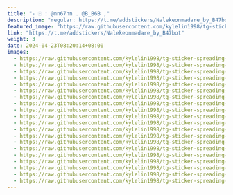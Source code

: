 ```yaml
---
title: "- 🀄️ : @nn67nn . @B_B6B ,"
description: "regular: https://t.me/addstickers/Nalekeonmadare_by_B47bot"
featured_image: "https://raw.githubusercontent.com/kylelin1998/tg-sticker-spreading-worldwide-images/main/img/7d8a0530-94f6-4290-bd6c-919b2bc6e947.jpg"
link: "https://t.me/addstickers/Nalekeonmadare_by_B47bot"
weight: 3
date: 2024-04-23T08:20:14+08:00
images:
  - https://raw.githubusercontent.com/kylelin1998/tg-sticker-spreading-worldwide-images/main/img/7d8a0530-94f6-4290-bd6c-919b2bc6e947.jpg
  - https://raw.githubusercontent.com/kylelin1998/tg-sticker-spreading-worldwide-images/main/img/2cdfa1a1-d46c-4dbf-a0cf-3bd0c35ccd2c.jpg
  - https://raw.githubusercontent.com/kylelin1998/tg-sticker-spreading-worldwide-images/main/img/18c6aa2c-94ce-4804-943c-e767b7c6535b.jpg
  - https://raw.githubusercontent.com/kylelin1998/tg-sticker-spreading-worldwide-images/main/img/29256545-38d5-4d1e-a20b-98d3a6b07153.jpg
  - https://raw.githubusercontent.com/kylelin1998/tg-sticker-spreading-worldwide-images/main/img/85c86d35-34d4-49ea-8aaf-a2aebdda47a7.jpg
  - https://raw.githubusercontent.com/kylelin1998/tg-sticker-spreading-worldwide-images/main/img/c11baabd-4082-4d2e-bf56-48c639afe75d.jpg
  - https://raw.githubusercontent.com/kylelin1998/tg-sticker-spreading-worldwide-images/main/img/d38132d9-fca0-4669-b838-63688e929108.jpg
  - https://raw.githubusercontent.com/kylelin1998/tg-sticker-spreading-worldwide-images/main/img/ed67345d-8555-4e53-ae98-7536884d7bb1.jpg
  - https://raw.githubusercontent.com/kylelin1998/tg-sticker-spreading-worldwide-images/main/img/b431cabb-47e4-4749-b88c-aedb475abf64.jpg
  - https://raw.githubusercontent.com/kylelin1998/tg-sticker-spreading-worldwide-images/main/img/af8bfdf0-77c8-46cb-9ed9-4393dc595e34.jpg
  - https://raw.githubusercontent.com/kylelin1998/tg-sticker-spreading-worldwide-images/main/img/bdf19b67-8457-4b80-a67b-02c7814a8892.jpg
  - https://raw.githubusercontent.com/kylelin1998/tg-sticker-spreading-worldwide-images/main/img/528cdce5-00d4-4f27-8a94-718723636528.jpg
  - https://raw.githubusercontent.com/kylelin1998/tg-sticker-spreading-worldwide-images/main/img/03dfe043-26e8-4777-a30b-d24c241701c0.jpg
  - https://raw.githubusercontent.com/kylelin1998/tg-sticker-spreading-worldwide-images/main/img/69abe72c-ec44-4f14-a81d-bbd51eb92f5c.jpg
  - https://raw.githubusercontent.com/kylelin1998/tg-sticker-spreading-worldwide-images/main/img/7ee3e0ad-1bb5-48e3-a68c-6464bc730b00.jpg
  - https://raw.githubusercontent.com/kylelin1998/tg-sticker-spreading-worldwide-images/main/img/01c32087-020c-4c41-8b87-78eb60cc117d.jpg
  - https://raw.githubusercontent.com/kylelin1998/tg-sticker-spreading-worldwide-images/main/img/73c16963-10ee-4561-9006-ef0260b5b050.jpg
  - https://raw.githubusercontent.com/kylelin1998/tg-sticker-spreading-worldwide-images/main/img/281c774f-1f80-43d6-b07a-0c244d1c0f1b.jpg
  - https://raw.githubusercontent.com/kylelin1998/tg-sticker-spreading-worldwide-images/main/img/5c78ec78-a6c1-4bac-809f-a57656cdf8be.jpg
  - https://raw.githubusercontent.com/kylelin1998/tg-sticker-spreading-worldwide-images/main/img/83c2a6c3-3d4b-4d3b-87aa-f7676a0a0aa7.jpg
---
```

